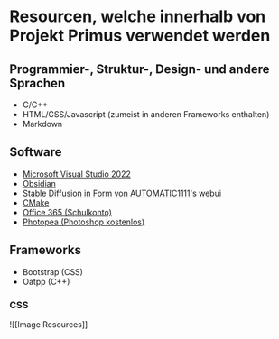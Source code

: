 # Resourcen, welche innerhalb von Projekt Primus verwendet werden

## Programmier-, Struktur-, Design- und andere Sprachen
- C/C++
- HTML/CSS/Javascript (zumeist in anderen Frameworks enthalten)
- Markdown

## Software
- [Microsoft Visual Studio 2022](https://visualstudio.microsoft.com/de/downloads/)
- [Obsidian](https://obsidian.md/)
- [Stable Diffusion in Form von AUTOMATIC1111's webui](https://github.com/AUTOMATIC1111/stable-diffusion-webui)
- [CMake](https://cmake.org/)
- [Office 365 (Schulkonto)](https://www.office.com/)
- [Photopea (Photoshop kostenlos)](https://www.photopea.com/)


## Frameworks

- Bootstrap (CSS)
- Oatpp (C++)

### CSS
![[Image Resources]]
